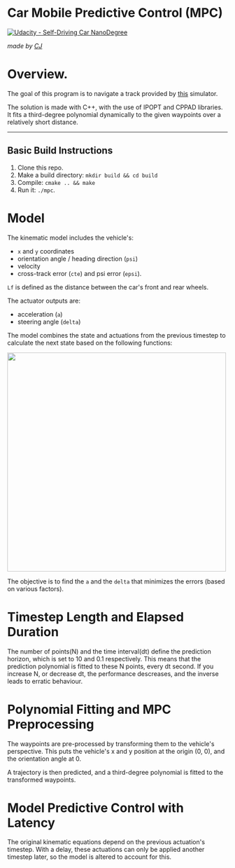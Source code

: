# Car Mobile Predictive Control (MPC)

[![Udacity - Self-Driving Car NanoDegree](https://s3.amazonaws.com/udacity-sdc/github/shield-carnd.svg)](http://www.udacity.com/drive)

*made by [CJ](https://github.com/vssrcj)*

# Overview.

The goal of this program is to navigate a track provided by [this](https://github.com/udacity/self-driving-car-sim/releases) simulator.

The solution is made with C++, with the use of IPOPT and CPPAD libraries.  It fits a third-degree polynomial dynamically to the given waypoints over a relatively short distance.

---

## Basic Build Instructions

1. Clone this repo.
2. Make a build directory: `mkdir build && cd build`
3. Compile: `cmake .. && make`
4. Run it: `./mpc`.

# Model

The kinematic model includes the vehicle's:
* `x` and `y` coordinates
* orientation angle / heading direction (`psi`)
* velocity
* cross-track error (`cte`) and psi error (`epsi`).

`Lf` is defined as the distance between the car's front and rear wheels.

The actuator outputs are:
* acceleration (`a`)
* steering angle (`delta`)

The model combines the state and actuations from the previous timestep to calculate the next state based on the following functions:

<div>
  <img src="/images/modal.png" height="500">
</div>

The objective is to find the `a` and the `delta` that minimizes the errors (based on various factors).

# Timestep Length and Elapsed Duration

The number of points(N) and the time interval(dt) define the prediction horizon, which is set to 10 and 0.1 respectively.
This means that the prediction polynomial is fitted to these N points, every dt second.
If you increase N, or decrease dt, the performance descreases, and the inverse leads to erratic behaviour.

# Polynomial Fitting and MPC Preprocessing

The waypoints are pre-processed by transforming them to the vehicle's perspective.  This puts the vehicle's x and y position at the origin (0, 0), and the orientation angle at 0.

A trajectory is then predicted, and a third-degree polynomial is fitted to the transformed waypoints.  

# Model Predictive Control with Latency

The original kinematic equations depend on the previous actuation's timestep.  With a delay, these actuations can only be applied another timestep later, so the model is altered to account for this.
